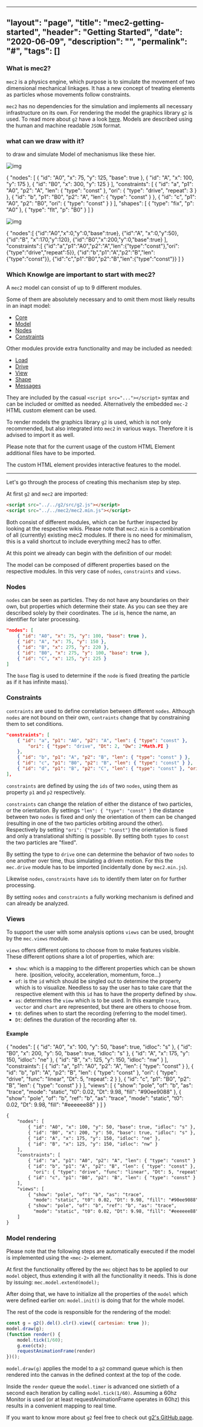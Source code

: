 
---
"layout": "page",
"title": "mec2-getting-started",
"header": "Getting Started",
"date": "2020-06-09",
"description": "",
"permalink": "#",
"tags": []
---

### What is mec2?

`mec2` is a physics engine, which purpose is to simulate the movement of two dimensional mechanical linkages.
It has a new concept of treating elements as particles whose movements follow constraints.

`mec2` has no dependencies for the simulation and implements all necessary infrastructure on its own.
For rendering the model the graphics library `g2` is used.
To read more about `g2` have a look [here](github.com/goessner/g2).
Models are described using the human and machine readable `JSON` format.

### what can we draw with it?

to draw and simulate Model of mechanismus like these hier.

![img](img/Schubkurbel.png)

<mec-2 width="400" height="300" grid cartesian>
        {
            "nodes": [
                { "id": "A0", "x": 75, "y": 125, "base": true },
                { "id": "A", "x": 100, "y": 175 },
                { "id": "B0", "x": 300, "y": 125 }
            ],
            "constraints": [
                {
                  "id": "a", "p1": "A0", "p2": "A",
                  "len": { "type": "const" },
                  "ori": { "type": "drive", "repeat": 3 }
                }, {
                  "id": "b", "p1": "B0", "p2": "A",
                  "len": { "type": "const" }
                }, {
                  "id": "c", "p1": "A0", "p2": "B0",
                  "ori": { "type": "const" }
                }
            ],
            "shapes": [
                { "type": "fix", "p": "A0" },
                { "type": "flt", "p": "B0" }
            ]
        }
 </mec-2>
       

![img](img/Kurbelschwinge.png)

<mec-2 width="401" height="301" grid cartesian x0="100" y0="125">
{   
"nodes":[
    {"id":"A0","x":0,"y":0,"base":true},
    {"id":"A", "x":0,"y":50},
    {"id":"B", "x":170,"y":120},
    {"id":"B0","x":200,"y":0,"base":true}
],
"constraints":[
    {"id":"a","p1":"A0","p2":"A","len":{"type":"const"},"ori":{"type":"drive","repeat":5}},
    {"id":"b","p1":"A","p2":"B","len":{"type":"const"}},
    {"id":"c","p1":"B0","p2":"B","len":{"type":"const"}}
]
}
</mec-2>


### Which Knowlge are important to start with mec2?

A `mec2` model can consist of up to 9 different modules.
<!-- TODO: Make all of these elements links -->
Some of them are absolutely necessary and to omit them most likely results in an inapt model:
 - [Core](#core)
 - [Model](#model)
 - [Nodes](#nodes)
 - [Constraints](#constraints)

Other modules provide extra functionality and may be included as needed:
 - [Load](#load)
 - [Drive](#drive)
 - [View](#view)
 - [Shape](#shape)
 - [Messages](#messages)

They are included by the casual `<script src="..."></script>` syntax and can be included or omitted as needed.
Alternatively the embedded `mec-2` HTML custom element can be used.

To render models the graphics library `g2` is used, which is not only recommended, but also integrated into `mec2` in various ways.
Therefore it is advised to import it as well.

<!-- TODO Create unified import... -->
Please note that for the current usage of the custom HTML Element additional files have to be imported.

The custom HTML element provides interactive features to the model.

---
Let's go through the process of creating this mechanism step by step.

At first `g2` and `mec2` are imported:
```html
<script src="../../g2/src/g2.js"></script>
<script src="../../mec2/mec2.min.js"></script>
```

Both consist of different modules, which can be further inspected by looking at the respective wikis.
Please note that `mec2.min` is a combination of all (currently) existing mec2 modules.
If there is no need for minimalism, this is a valid shortcut to include everything mec2 has to offer.

At this point we already can begin with the definition of our model:

The model can be composed of different properties based on the respective
modules. In this very case of `nodes`, `constraints` and `views`.

### Nodes

`nodes` can be seen as particles.
They do not have any boundaries on their own, but properties which determine their state.
As you can see they are described solely by their coordinates.
The `id` is, hence the name, an identifier for later processing.

```json
"nodes": [
    { "id": "A0", "x": 75, "y": 100, "base": true },
    { "id": "A", "x": 75, "y": 150 },
    { "id": "B", "x": 275, "y": 220 },
    { "id": "B0", "x": 275, "y": 100, "base": true },
    { "id": "C", "x": 125, "y": 225 }
]
```
The `base` flag is used to determine if the `node` is fixed (treating the particle as if it has infinite mass).`

### Constraints

`contraints` are used to define correlation between different `nodes`.
Although `nodes` are not bound on their own, `contraints` change that by constraining them to set conditions.

```JSON
"constraints": [
    { "id": "a", "p1": "A0", "p2": "A", "len": { "type": "const" },
        "ori": { "type": "drive", "Dt": 2, "Dw": 2*Math.PI }
    },
    { "id": "b", "p1": "A", "p2": "B", "len": { "type": "const" } },
    { "id": "c", "p1": "B0", "p2": "B", "len": { "type": "const" } },
    { "id": "d", "p1": "B", "p2": "C", "len": { "type": "const" }, "ori": { "ref": "b", "type": "const" } }
],
```

`constraints` are defined by using the `ids` of two `nodes`, using them as property `p1` and `p2` respectively.

`constraints` can change the relation of either the distance of two particles, or the orientation.
By settings `"len": { "type": "const" }` the distance between two `nodes` is fixed and only the orientation of them can be changed (resulting in one of the two particles orbiting around the other).
Respectively by setting `"ori": {"type": "const"}` the orientation is fixed and only a translational shifting is possible.
By setting both `types` to `const` the two particles are "fixed".

By setting the type to `drive` one can determine the behavior of two `nodes` to one another over time, thus simulating a driven motion.
For this the `mec.drive` module has to be imported (incidentally done by `mec2.min.js`).

Likewise `nodes`, `constraints` have `ids` to identify them later on for further processing.

By setting `nodes` and `constraints` a fully working mechanism is defined and can already be analyzed.

### Views

To support the user with some analysis options `views` can be used, brought by the `mec.views` module.

`views` offers different options to choose from to make features visible.
These different options share a lot of properties, which are:
- `show`: which is a mapping to the different properties which can be shown here. (position, velocity, acceleration, momentum, force...)
 - `of`: is the `id` which should be singled out to determine the property which is to visualize. Needless to say the user has to take care that the respective element with this `id` has to have the property defined by `show`.
 - `as`: determines the `view` which is to be used. In this example `trace`, `vector` and `chart` are represented, but there are others to choose from.
 - `t0`: defines when to start the recording (referring to the model timer).
 - `Dt`: defines the duration of the recording after `t0`.

#### Example

<mec-2 width="400" height="300" grid cartesian>

{
    "nodes": [
        { "id": "A0", "x": 100, "y": 50, "base": true, "idloc": "s" },
        { "id": "B0", "x": 200, "y": 50, "base": true, "idloc": "s" },
        { "id": "A", "x": 175, "y": 150, "idloc": "ne" },
        { "id": "B", "x": 125, "y": 150, "idloc": "nw" }
    ],
    "constraints": [
        { "id": "a", "p1": "A0", "p2": "A", "len": { "type": "const" } },
        { "id": "b", "p1": "A", "p2": "B", "len": { "type": "const" },
          "ori": { "type": "drive", "func": "linear", "Dt": 5, "repeat": 2 } },
        { "id": "c", "p1": "B0", "p2": "B", "len": { "type": "const" } }
    ],
    "views": [
        { "show": "pole", "of": "b", "as": "trace",
          "mode": "static", "t0": 0.02, "Dt": 9.98, "fill": "#90ee9088" },
        { "show": "pole", "of": "b", "ref": "b", "as": "trace",
          "mode": "static", "t0": 0.02, "Dt": 9.98, "fill": "#eeeeee88" }
    ]
}

</mec2>

```html
{
    "nodes": [
        { "id": "A0", "x": 100, "y": 50, "base": true, "idloc": "s" },
        { "id": "B0", "x": 200, "y": 50, "base": true, "idloc": "s" },
        { "id": "A", "x": 175, "y": 150, "idloc": "ne" },
        { "id": "B", "x": 125, "y": 150, "idloc": "nw" }
    ],
    "constraints": [
        { "id": "a", "p1": "A0", "p2": "A", "len": { "type": "const" } },
        { "id": "b", "p1": "A", "p2": "B", "len": { "type": "const" },
          "ori": { "type": "drive", "func": "linear", "Dt": 5, "repeat": 2 } },
        { "id": "c", "p1": "B0", "p2": "B", "len": { "type": "const" } }
    ],
    "views": [
        { "show": "pole", "of": "b", "as": "trace",
          "mode": "static", "t0": 0.02, "Dt": 9.98, "fill": "#90ee9088" },
        { "show": "pole", "of": "b", "ref": "b", "as": "trace",
          "mode": "static", "t0": 0.02, "Dt": 9.98, "fill": "#eeeeee88" }
    ]
}

```

### Model rendering

Please note that the following steps are automatically executed if the model is implemented using the `<mec-2>` element.

At first the functionality offered by the `mec` object has to be applied to our `model` object, thus extending it with all the functionality it needs.
This is done by issuing: `mec.model.extend(model);`

After doing that, we have to initialize all the properties of the `model` which were defined earlier on: `model.init()` is doing that for the whole model.

The rest of the code is responsible for the rendering of the model:
```js
const g = g2().del().clr().view({ cartesian: true });
model.draw(g);
(function render() {
    model.tick(1/60);
    g.exe(ctx);
    requestAnimationFrame(render)
})();
```

`model.draw(g)` applies the model to a `g2` command queue which is then rendered into the canvas in the defined context at the top of the code.

Inside the `render` queue the `model.timer` is advanced one sixtieth of a second each iteration by calling `model.tick(1/60)`.
Assuming a 60hz Monitor is used (or at least requestAnimationFrame operates in 60hz) this results in a convenient mapping to real time.

If you want to know more about `g2` feel free to check out [g2's GitHub page](github.com/goessner/g2).
